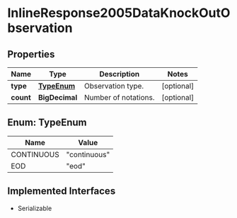 

# InlineResponse2005DataKnockOutObservation


## Properties

Name | Type | Description | Notes
------------ | ------------- | ------------- | -------------
**type** | [**TypeEnum**](#TypeEnum) | Observation type. |  [optional]
**count** | **BigDecimal** | Number of notations. |  [optional]



## Enum: TypeEnum

Name | Value
---- | -----
CONTINUOUS | &quot;continuous&quot;
EOD | &quot;eod&quot;


## Implemented Interfaces

* Serializable


